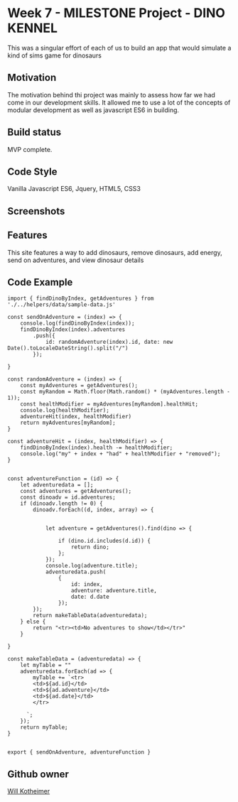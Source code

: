 # Week 7 - MILESTONE Project - DINO KENNEL
This was a singular effort of each of us to build an app that would simulate a kind of sims game for dinosaurs

## Motivation
The motivation behind thi project was mainly to assess how far we had come in our development skills. It allowed me to use a lot of the concepts of modular development as well as javascript ES6 in building.

## Build status
MVP complete.

## Code Style
Vanilla Javascript ES6, Jquery, HTML5, CSS3

## Screenshots





## Features
This site features a way to add dinosaurs, remove dinosaurs, add energy, send on adventures, and view dinosaur details

## Code Example
```
import { findDinoByIndex, getAdventures } from './../helpers/data/sample-data.js'

const sendOnAdventure = (index) => {
    console.log(findDinoByIndex(index));
    findDinoByIndex(index).adventures
        .push({
            id: randomAdventure(index).id, date: new Date().toLocaleDateString().split("/")
        });

}

const randomAdventure = (index) => {
    const myAdventures = getAdventures();
    const myRandom = Math.floor(Math.random() * (myAdventures.length - 1));
    const healthModifier = myAdventures[myRandom].healthHit;
    console.log(healthModifier);
    adventureHit(index, healthModifier)
    return myAdventures[myRandom];
}

const adventureHit = (index, healthModifier) => {
    findDinoByIndex(index).health -= healthModifier;
    console.log("my" + index + "had" + healthModifier + "removed");
}


const adventureFunction = (id) => {
    let adventuredata = [];
    const adventures = getAdventures();
    const dinoadv = id.adventures;
    if (dinoadv.length != 0) {
        dinoadv.forEach((d, index, array) => {


            let adventure = getAdventures().find(dino => {

                if (dino.id.includes(d.id)) {
                    return dino;
                };
            });
            console.log(adventure.title);
            adventuredata.push(
                {
                    id: index,
                    adventure: adventure.title,
                    date: d.date
                });
        });
        return makeTableData(adventuredata);
    } else {
        return "<tr><td>No adventures to show</td></tr>"
    }

}

const makeTableData = (adventuredata) => {
    let myTable = ""
    adventuredata.forEach(ad => {
        myTable += `<tr>
        <td>${ad.id}</td>
        <td>${ad.adventure}</td>
        <td>${ad.date}</td>
        </tr>
        
      `;
    });
    return myTable;
}


export { sendOnAdventure, adventureFunction }
```
## Github owner

[Will Kotheimer](https://github.com/willkotheimer)

